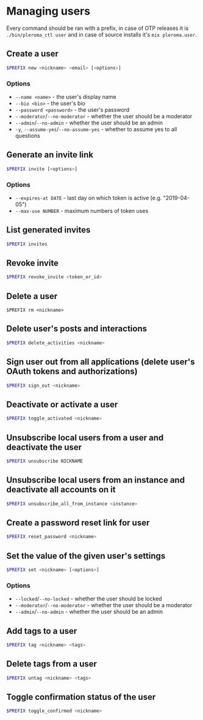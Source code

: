 # Managing users

Every command should be ran with a prefix, in case of OTP releases it is `./bin/pleroma_ctl user` and in case of source installs it's `mix pleroma.user`.

## Create a user
```sh
$PREFIX new <nickname> <email> [<options>]
```

### Options
- `--name <name>` - the user's display name
- `--bio <bio>` - the user's bio
- `--password <password>` - the user's password
- `--moderator`/`--no-moderator` - whether the user should be a moderator
- `--admin`/`--no-admin` - whether the user should be an admin
- `-y`, `--assume-yes`/`--no-assume-yes` - whether to assume yes to all questions

## Generate an invite link
```sh
$PREFIX invite [<options>]
```

### Options
- `--expires-at DATE` - last day on which token is active (e.g. "2019-04-05")
- `--max-use NUMBER` - maximum numbers of token uses

## List generated invites
```sh
$PREFIX invites
```

## Revoke invite
```sh
$PREFIX revoke_invite <token_or_id>
```

## Delete a user
```
$PREFIX rm <nickname>
```

## Delete user's posts and interactions
```sh
$PREFIX delete_activities <nickname>
```

## Sign user out from all applications (delete user's OAuth tokens and authorizations)
```sh
$PREFIX sign_out <nickname>
```

## Deactivate or activate a user 
```sh
$PREFIX toggle_activated <nickname> 
```

## Unsubscribe local users from a user and deactivate the user
```sh
$PREFIX unsubscribe NICKNAME
```

## Unsubscribe local users from an instance and deactivate all accounts on it
```sh
$PREFIX unsubscribe_all_from_instance <instance>
```

## Create a password reset link for user
```sh
$PREFIX reset_password <nickname>
```

## Set the value of the given user's settings
```sh
$PREFIX set <nickname> [<options>]
```
### Options
- `--locked`/`--no-locked` - whether the user should be locked
- `--moderator`/`--no-moderator` - whether the user should be a moderator
- `--admin`/`--no-admin` - whether the user should be an admin

## Add tags to a user
```sh
$PREFIX tag <nickname> <tags>
```

## Delete tags from a user
```sh
$PREFIX untag <nickname> <tags>
```

## Toggle confirmation status of the user
```sh
$PREFIX toggle_confirmed <nickname>
```
